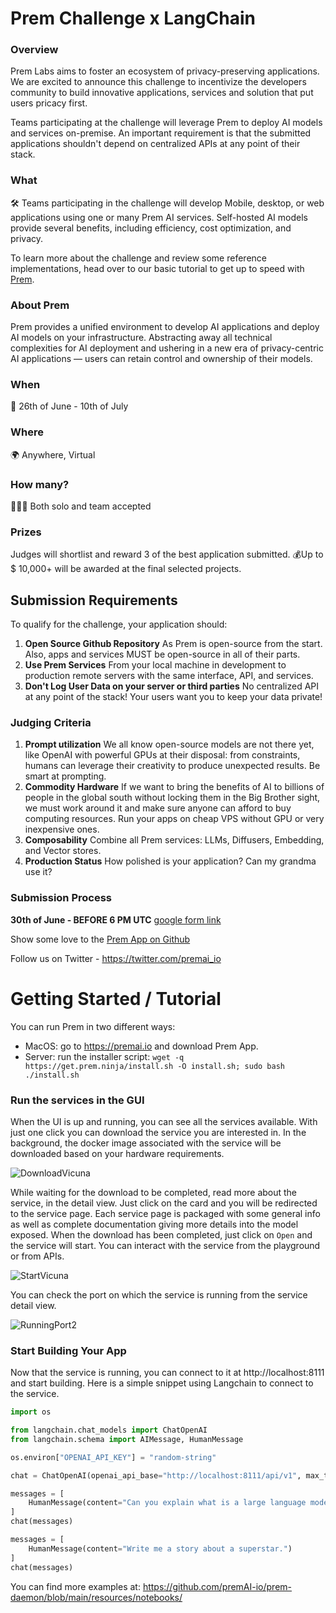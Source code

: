 # Prem Challenge x LangChain

### Overview

Prem Labs aims to foster an ecosystem of privacy-preserving applications. We are excited to announce this challenge to incentivize the developers community to build innovative applications, services and solution that put users pricacy first. 

Teams participating at the challenge  will leverage Prem to deploy AI models and services on-premise. An important requirement is that the submitted applications shouldn't depend on centralized APIs at any point of their stack. 

### What

🛠 Teams participating in the challenge will develop Mobile, desktop, or web applications using one or many Prem AI services. Self-hosted AI models provide several benefits, including efficiency, cost optimization, and privacy.

To learn more about the challenge and review some reference implementations, head over to our basic tutorial to get up to speed with [Prem](README.md#getting-started--tutorial).

### About Prem

Prem provides a unified environment to develop AI applications and deploy AI models on your infrastructure. Abstracting away all technical complexities for AI deployment and ushering in a new era of privacy-centric AI applications — users can retain control and ownership of their models.

### When

📆 26th of June - 10th of July

### Where

🌍 Anywhere, Virtual

### How many?

🚶🚶🚶 Both solo and team accepted

### Prizes

Judges will shortlist and reward 3 of the best application submitted. 
💰Up to $ 10,000+ will be awarded at the final selected projects.

## Submission Requirements

To qualify for the challenge, your application should: 

1. **Open Source Github Repository** As Prem is open-source from the start. Also, apps and services MUST be open-source in all of their parts.
2. **Use Prem Services** From your local machine in development to production remote servers with the same interface, API, and services.
3. **Don't Log User Data on your server or third parties** No centralized API at any point of the stack! Your users want you to keep your data private!

### Judging Criteria

1. **Prompt utilization** We all know open-source models are not there yet, like OpenAI with powerful GPUs at their disposal: from constraints, humans can leverage their
creativity to produce unexpected results. Be smart at prompting.
2. **Commodity Hardware** If we want to bring the benefits of AI to billions of people in the global south without locking them in the Big Brother sight, we must work around it and make sure anyone can afford to buy computing resources. Run your apps on cheap VPS without GPU or very inexpensive ones.
3. **Composability** Combine all Prem services: LLMs, Diffusers, Embedding, and Vector stores.
4. **Production Status** How polished is your application? Can my grandma use it?

### Submission Process

**30th of June - BEFORE 6 PM UTC** [google form link](https://forms.gle/SHpQE1JtdSJAwo9S8)

Show some love to the [Prem App on Github](https://github.com/premAI-io/prem-app)

Follow us on Twitter - https://twitter.com/premai_io

# Getting Started / Tutorial

You can run Prem in two different ways:

- MacOS: go to https://premai.io and download Prem App.
- Server: run the installer script: `wget -q https://get.prem.ninja/install.sh -O install.sh; sudo bash ./install.sh`

### Run the services in the GUI

When the UI is up and running, you can see all the services available. With just one click you can download the service you are interested in. In the background, the docker image associated with the service will be downloaded based on your hardware requirements. 

![DownloadVicuna](https://github.com/premAI-io/llms-in-production-hackathon/assets/29598954/eb711c2a-2f67-46ad-af9f-b4afa05fcd12)

While waiting for the download to be completed, read more about the service, in the detail view. Just click on the card and you will be redirected to the service page. Each service page is packaged with some general info as well as complete documentation giving more details into the model exposed. When the download has been completed, just click on `Open` and the service will start. You can interact with the service from the playground or from APIs.

![StartVicuna](https://github.com/premAI-io/llms-in-production-hackathon/assets/29598954/3e225284-6e72-47be-b394-7956ee19cfc6)

You can check the port on which the service is running from the service detail view.

![RunningPort2](https://github.com/premAI-io/llms-in-production-hackathon/assets/29598954/e0fb120e-37cd-41e8-8329-ab8a38724308)

### Start Building Your App

Now that the service is running, you can connect to it at http://localhost:8111 and start building. Here is a simple snippet using Langchain to connect to the service.

```python
import os

from langchain.chat_models import ChatOpenAI
from langchain.schema import AIMessage, HumanMessage

os.environ["OPENAI_API_KEY"] = "random-string"

chat = ChatOpenAI(openai_api_base="http://localhost:8111/api/v1", max_tokens=128)

messages = [
    HumanMessage(content="Can you explain what is a large language model?")
]
chat(messages)

messages = [
    HumanMessage(content="Write me a story about a superstar.")
]
chat(messages)
```

You can find more examples at: https://github.com/premAI-io/prem-daemon/blob/main/resources/notebooks/
